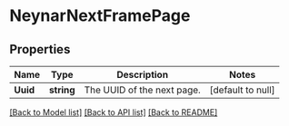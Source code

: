 # NeynarNextFramePage

## Properties
Name | Type | Description | Notes
------------ | ------------- | ------------- | -------------
**Uuid** | **string** | The UUID of the next page. | [default to null]

[[Back to Model list]](../README.md#documentation-for-models) [[Back to API list]](../README.md#documentation-for-api-endpoints) [[Back to README]](../README.md)


